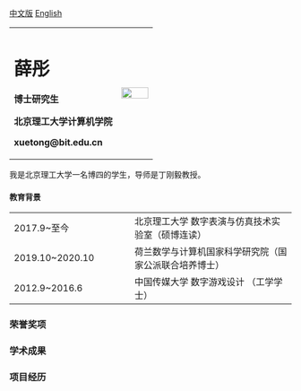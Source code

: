 <a href="/index-en.md">中文版</a> [English](index-en.md)

<table border="0">
  <tr>
    <td width="75%">
      <h1>薛彤</h1>
      <p><b>博士研究生</b></p>
      <p><b>北京理工大学计算机学院</b></p>
      <p><b>xuetong@bit.edu.cn</b></p>
    </td>
    <td width="25%">
      <img src="https://user-images.githubusercontent.com/57761094/139632689-298b892e-2684-4b25-91ab-fa626c7d194b.jpg" width="100%">   
    </td>
  </tr>
</table>



我是北京理工大学一名博四的学生，导师是丁刚毅教授。

#### 教育背景
<table border="0">
        <tbody>
        <tr>  <td width="140">2017.9~至今</td> <td width="40"></td>
            <td>北京理工大学 数字表演与仿真技术实验室（硕博连读）</td>
        </tr>
        <tr>  <td width="140">2019.10~2020.10 </td> <td width="40"></td>
            <td>荷兰数学与计算机国家科学研究院（国家公派联合培养博士）</td>
        </tr> 
        <tr>  <td width="140">2012.9~2016.6  </td> <td width="40"></td>
            <td>中国传媒大学 数字游戏设计 （工学学士）</td>
        </tr>
      </tbody>
</table>

### 荣誉奖项

### 学术成果

### 项目经历
